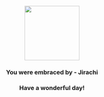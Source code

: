 <p align="center">
    <img src="https://raw.githubusercontent.com/PokeAPI/sprites/master/sprites/pokemon/385.png" width="150" height="150">
</p>
<h3 align="center">You were embraced by - <b>Jirachi</b></h3>
<h3 align="center">Have a wonderful day!</h3>

